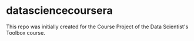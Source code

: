 # datasciencecoursera

This repo was initially created for the Course Project of the Data Scientist's Toolbox course.
